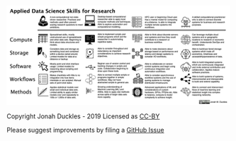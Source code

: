 ![](ds_skills_300dpi.png)

Copyright Jonah Duckles - 2019 
Licensed as [CC-BY](https://creativecommons.org/licenses/by/4.0/)

Please suggest improvements by filing a [GitHub Issue](https://github.com/jduckles/dsskills/issues) 
